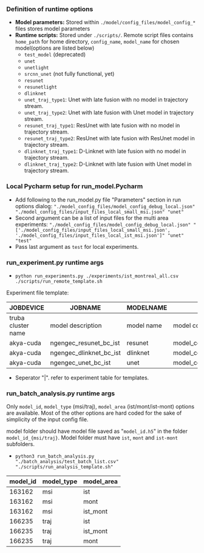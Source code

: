 ### Definition of runtime options

- **Model parameters:** Stored within ```./model/config_files/model_config_*``` files stores model parameters
- **Runtime scripts:** Stored under ```./scripts/```. Remote script files contains ```home_path``` for home directory, ```config_name```, ```model_name``` for chosen model(options are listed below)
  - ```test_model``` (deprecated)
  - ```unet```
  - ```unetlight```
  - ```srcnn_unet``` (not fully functional, yet)
  - ```resunet```
  - ```resunetlight```
  - ```dlinknet```
  - ```unet_traj_type1```: Unet with late fusion with no model in trajectory stream.
  - ```unet_traj_type2```: Unet with late fusion with Unet model in trajectory stream.
  - ```resunet_traj_type1```: ResUnet with late fusion with no model in trajectory stream.
  - ```resunet_traj_type2```: ResUnet with late fusion with ResUnet model in trajectory stream.
  - ```dlinknet_traj_type1```: D-Linknet with late fusion with no model in trajectory stream.
  - ```dlinknet_traj_type2```: D-Linknet with late fusion with Unet model in trajectory stream.
  
### Local Pycharm setup for run_model.Pycharm
- Add following to the run_model.py file "Parameters" section in run options dialog: ```"./model_config_files/model_config_debug_local.json" "./model_config_files/input_files_local_small_msi.json" "unet"```
- Second argument can be a list of input files for the multi area experiments: ```"./model_config_files/model_config_debug_local.json" "['./model_config_files/input_files_local_small_msi.json', './model_config_files/input_files_local_ist_msi.json']" "unet" "test"```
- Pass last argument as ```test``` for local experiments.

### run_experiment.py runtime args
- ```python run_experiments.py ./experiments/ist_montreal_all.csv ./scripts/run_remote_template.sh```

Experiment file template:

JOBDEVICE| JOBNAME          | MODELNAME  | MODELCONFIG                       | MODELINPUTS                                                                                 
---|------------------|------------|-----------------------------------|---------------------------------------------------------------------------------------------|
truba cluster name| model description| model name | model config file to be used      | model input file path list. multiple paths work if there is more than one work area.        |
akya-cuda| ngengec_resunet_bc_ist | resunet    | model_config_remote_bc.json       | ['/truba/home/ngengec/sentinel_traj_nn/model_config_files/input_files_remote_ist_msi.json'] 
akya-cuda| ngengec_dlinknet_bc_ist | dlinknet   | model_config_remote_bc_dlink.json | ['/truba/home/ngengec/sentinel_traj_nn/model_config_files/input_files_remote_ist_msijson']  
akya-cuda| ngengec_unet_bc_ist | unet       | model_config_remote_bc.json       | ['/truba/home/ngengec/sentinel_traj_nn/model_config_files/input_files_remote_ist_msi.json'] 

* Seperator "|". refer to experiment table for templates.


### run_batch_analysis.py runtime args
Only `model_id`, `model_type` (msi/traj), `model_area` (ist/mont/ist-mont) options are available. Most of the other options are hard coded for the sake of simplicity of the input config file.

model folder should have model file saved as "`model_id.h5`" in the folder `model_id_{msi/traj}`. Model folder must have `ist`, `mont` and `ist-mont` subfolders.
- ```python3 run_batch_analysis.py "./batch_analysis/test_batch_list.csv" "./scripts/run_analysis_template.sh"```

model_id| model_type |model_area
---|------------|---
163162| msi        |ist
163162| msi        |mont
163162|msi|ist_mont
166235|traj|ist
166235|traj|ist_mont
166235|traj|mont
